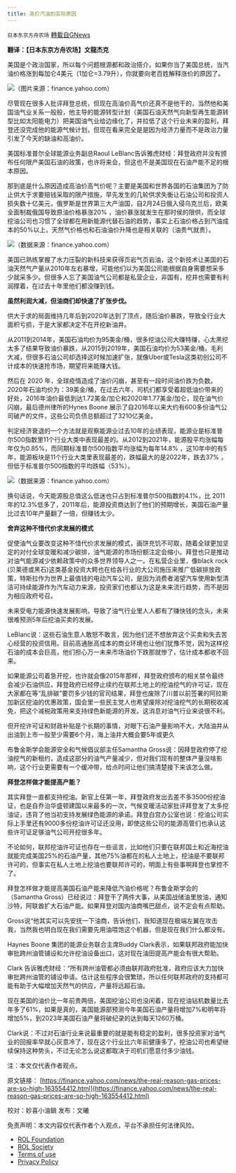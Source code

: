 ```yaml
---
title: 高价汽油的实际原因
---
```

`日本东京方舟农场` [轉載自GNews](https://gnews.org/zh-hans/2319447/)

**翻译：【日本东京方舟农场】文龍杰克**

美国是个政治国家，所以每个问题根源都和政治搭介。如果你当了美国总统，当汽油价格涨到每加仑4美元（1加仑=3.79升），你就要向老百姓解释涨价的原因了。

![](https://assets.gnews.org/wp-content/uploads/2022/04/图片-1-2-7.jpg)（图片来源：finance.yahoo.com）

尽管现在很多人批评拜登总统，但现在高油价高气价还真不是他干的，当然他和美国油气业关系一般般，他主导的能源转型计划（美国石油天然气向新型再生能源转型比如太阳能电力）把美国油气业给边缘化了，并拉低了这个行业未来的盈利，拜登还没完成他的能源气候计划，但现在看来完全是是因为经济力量而不是政治力量引发了今天的缺油和高油价。

美国标准普尔全球能源业务副总Raoul LeBlanc告诉雅虎财经：拜登政府并没有颁布任何限产美国石油的政策，也许将来会，但这也不是美国现在石油产能不足的根本原因。

那到底是什么原因造成高油价高气价呢？主要是美国和世界各国的石油集团为了防止供大于求要赔钱采取的限产措施，早先发生的几轮供求失衡让石油公司和投资人损失数十亿美元，俄罗斯是世界第三大产油国，自2月24日俄入侵乌克兰后，欧美全面制裁俄国导致原油价格暴涨20% ，油价暴涨就发生在那时侯的限供，而全球挖油公司也习惯了全球都在用新能源代替石油的趋势，事实上石油价格占到汽油成本的50%以上，天然气价格也和石油油价升降也是相关联的（油贵气就贵）。

![](https://assets.gnews.org/wp-content/uploads/2022/04/图片-1-14.jpeg)（数据来源：finance.yahoo.com）

美国已熟练掌握了水力压裂的新科技来获得页岩气页岩油，这个新技术让美国的石油天然气产量从2010年左右暴增，可能他们以为美国公司能根据自身需要想采多少就采多少。但很多人忘了美国油气公司都是私营企业，非国有，挖井也需要有利润撑着，在过去十年里他们都没赚到钱。

**虽然利润大减，但油商们却快速了扩张步伐。**

供大于求的局面维持几年后到2020年达到了顶点，随后油价暴跌，导致全行业大面积亏损，于是大家都决定不在开挖新油井。

从2011到2014年，美国石油均价为95美金/桶，很多挖油公司大赚特赚，心太黑挖太多了结果导致油价暴跌，从2015到2019年，美国石油均价为53美金/桶，毛利大减，但很多石油公司却选择这时候加速扩张，就像Uber或Tesla这类初创公司不计成本的快速抢市场，期望将来能赚大钱。

然后在 2020 年，全球疫情造成了油价闪崩，甚至有一段时间油价跌为负数。2020年石油均价为：39美金/桶，在过去六年，司机们都享受着超低油价带来的好处，2016年油价最低到达1.72美金/加仑和2020年1.77美金/加仑，现在油气价闪崩，最后德州律所的Hynes Boone 展示了自2016年以来大约有600多份油气公司破产的文件，这些公司负债总额超过了3210亿美金。

判定经济衰退的一个方法就是观察能源业过去10年的业绩表现，能源业是标准普尔500指数里11个行业大类中表现最差的。从2012到2021年，能源股平均涨幅每年仅为0.85%，而同期标准普尔500指数平均涨幅为每年14.8% ，这10年中的有5年，能源板块是11个行业大类里表现最差的，跌幅最大的是2022年，跌去37% ，但低于标准普尔500指数的平均跌幅（53%）。

![](https://assets.gnews.org/wp-content/uploads/2022/04/图片-1-2-7.jpeg)（数据来源：finance.yahoo.com）

换句话说，今天能源股总值这么低迷也只占到标准普尔500指数的4.1%，比 2011年的12.3%低多了，2011年后，能源投资商达到了他们的预期增长，美国石油产量比过去10年产量翻了一倍，但赚钱太少。

**舍弃这种不惜代价求发展的模式**

促使油气业要改变这种不惜代价求发展的模式，画饼充饥不可取，随着全球更加坚定的对付全球变暖和减少碳排，油气能源的市场份额注定会缩小。拜登也只是推动对油气能源减少依赖政策中的众多世界领导人之一。在私营企业里，像black rock (贝莱德或黑石)这类基金投资大鳄也在给各行业的大公司施压来推广低碳排放政策，特斯拉作为世界上最值钱的电动汽车公司，是因为消费者渴望汽车使用新型清洁可持续能源作为汽车动力来源，投资家们也都认为这是未来流行趋势，而不是因为相应政府号召。

未来受电力能源快速发展影响，导致了油气行业里人人都有了赚快钱的念头，未来很难预测5年后挖油买卖的发展。

LeBlanc说：这些石油生意人敢怒不敢言，因为他们还不想放弃这个买卖和失去苦心经营的投资信用。目前高通胀高成本的商业环境也让他们犹豫不觉，因为这样挖石油的成本会巨高，他们担心万一未来市场油价下跌那就惨了，估计成本都收不回来。

如果能源公司着急开挖，也许就会像2015年那样，拜登政府颁布的相关禁令最终会减少石油供应，拜登政府已经停止续约在联邦土地上的挖油挖气的许可证，现在大家都在等“乱排碳”要罚多少钱的官司结果，拜登也废除了川普以前签署的阿拉斯加新区挖油的优惠政策，国会里一些民主党人也希望废除对挖油挖气的长期税收减免，把这个减税政策用来支持绿色新能源的开发。这消息对油气行业来说很不利。

但开挖许可证和财政补贴是个长期的事情，对眼下石油产量影响不大，大陆油井从出油到上市一般至少需要6个月，海上油井大概会要5年或更久

布鲁金斯学会能源安全和气候倡议部主任Samantha Gross说：因拜登政府停了挖油挖气的新租约，造成这部分的油气产量减少，但对我们现有的整体产量没啥影响，这个行业更需要有一个缓冲带，给点时间让他们搞清楚接下来该怎么做。

**拜登怎样做才能提高产能？**

其实拜登一直都支持挖油。新官上任第一年，拜登政府发出去差不多3500份挖油证，也是自乔治华盛顿建国以来最多的一次，气候变暖活动家批评拜登发了太多挖油证，违背了他当初支持发展绿色能源的承诺。拜登白宫办公室也说：挖油公司实际上手里还有9000多份挖油许可证还没用，即使这些公司的能源高管们也承认这些许可证足够油气公司开挖很多年。

不论如何，联邦挖油许可证也存在一些谣言，比如他们只要在联邦国土和近海挖油就能完成美国25%的石油产量，其他75%油都在的私人土地上，挖油是不要联邦许可的，但事实在私人土地上挖油也要联邦许可的，明面上有些事啊拜登也掌控不了。

拜登怎样做才能提高美国石油产能来降低汽油价格呢？布鲁金斯学会的（Samantha Gross）已经说过：拜登干了两件大事，从美国战储油里放油，通知沙特，阿联酋扩大石油产能。如果拜登对国内油商嘴巴甜点，说不定会有点帮助。

Gross说“他其实可以先安抚一下油商，告诉他们，我知道现在极端左翼在攻击我，当然我也明白现在我们需要先用油喂饱这个机器，但是现在我们什么都没有。

Haynes Boone 集团的能源业务联合主席Buddy Clark表示，如果联邦政府能加快审批跨州油管铺设和允许挖油设备出口，这对现在油田提高产能会有很大帮助。

Clark 告诉雅虎财经：“所有跨州油管都必须由联邦政府批准，政府应该大力加快审批跨州油管的铺设申请。估计这些程序会很繁琐，所以任何联邦政府的支持都可能有助于大幅增加天然气的供应，产量将远超石油。

现在美国的油价比一年前贵两倍，美国挖油公司也没闲着，现在挖油钻机数量比去年多了61%，如果是真的，美国能源部预测今年美国石油产量将增加7%和明年将增加5%，到2023年美国石油产量将破纪录的达到每天1260万桶。

Clark说：不过对石油行业来说最重要的就是能有稳定的盈利，很多投资家对油气业的回报率早就心灰意冷了，现在这个行业比六年前健康多了，挖油公司也希望继续保持这种势头，不过无论怎么说这都取决于司机们愿意付多少油钱。

注：本文仅代表作者观点。

原文链接：
[https://finance.yahoo.com/news/the-real-reason-gas-prices-are-so-high-163554412.html](https://finance.yahoo.com/news/the-real-reason-gas-prices-are-so-high-163554412.html)

校对：妙喜小油鍋
发布：文曦

 

免责声明：本文内容仅代表作者个人观点，平台不承担任何法律风险。

- [ROL Foundation](https://rolfoundation.org/)
- [ROL Society](https://rolsociety.org/)
- [Terms of use](https://gnews.org/terms-of-use-3/)
- [Privacy Policy](https://gnews.org/privacy-policy/)
